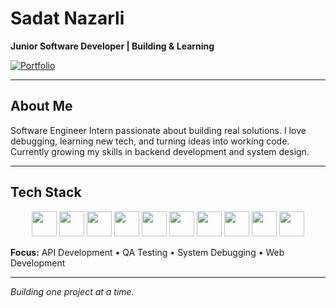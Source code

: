 # Sadat Nazarli
**Junior Software Developer | Building & Learning**

[![Portfolio](https://img.shields.io/badge/Portfolio-sadatnazarli.com-0066cc?style=flat&logo=About.me&logoColor=white)](https://sadatnazarli.com)

---

## About Me
Software Engineer Intern passionate about building real solutions. I love debugging, learning new tech, and turning ideas into working code. Currently growing my skills in backend development and system design.

---

## Tech Stack

<div align="center">

<img src="https://cdn.jsdelivr.net/gh/devicons/devicon/icons/python/python-original.svg" height="40" width="40" />
<img src="https://cdn.jsdelivr.net/gh/devicons/devicon/icons/c/c-original.svg" height="40" width="40" />
<img src="https://cdn.jsdelivr.net/gh/devicons/devicon/icons/flask/flask-original-wordmark.svg" height="40" width="40" />
<img src="https://cdn.jsdelivr.net/gh/devicons/devicon/icons/firebase/firebase-plain.svg" height="40" width="40" />
<img src="https://cdn.jsdelivr.net/gh/devicons/devicon/icons/git/git-original.svg" height="40" width="40" />
<img src="https://cdn.jsdelivr.net/gh/devicons/devicon/icons/postman/postman-original.svg" height="40" width="40" />
<img src="https://cdn.jsdelivr.net/gh/devicons/devicon/icons/linux/linux-original.svg" height="40" width="40" />
<img src="https://images.vexels.com/media/users/3/166401/isolated/preview/b96c22017331d7b8a5b6a2afe44626c6-kali-linux-icon.png" height="40" width="40" />
<img src="https://cdn.jsdelivr.net/gh/devicons/devicon/icons/html5/html5-original.svg" height="40" width="40" />
<img src="https://cdn.jsdelivr.net/gh/devicons/devicon/icons/css3/css3-original.svg" height="40" width="40" />

</div>

**Focus:** API Development • QA Testing • System Debugging • Web Development

---



*Building one project at a time.*
